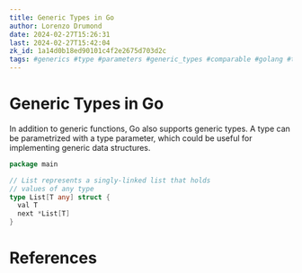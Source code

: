 ```yaml
---
title: Generic Types in Go
author: Lorenzo Drumond
date: 2024-02-27T15:26:31
last: 2024-02-27T15:42:04
zk_id: 1a14d0b18ed90101c4f2e2675d703d2c
tags: #generics #type #parameters #generic_types #comparable #golang #type_theory
---
```



# Generic Types in Go
In addition to generic functions, Go also supports generic types. A type can be parametrized with a type parameter, which could be useful for implementing generic data structures.

```go
package main

// List represents a singly-linked list that holds
// values of any type
type List[T any] struct {
  val T
  next *List[T]
}
```

# References
